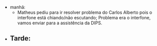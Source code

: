- manhã:
	- Matheus pediu para ir resolver problema do Carlos Alberto pois o interfone está chiando/não escutando; Problema era o interfone, vamos enviar para a assistência da DIPS.
- Tarde:
	- 